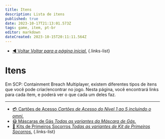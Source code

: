 ```yaml
---
title: Itens
description: Lista de itens
published: true
date: 2023-10-17T21:13:01.573Z
tags: game, item, pt-br
editor: markdown
dateCreated: 2023-10-15T20:11:11.564Z
---
```


- [:arrow_backward: Voltar *Voltar para a página inicial.*](/home#single-playerco-op)
{.links-list}
# Itens
Em SCP: Containment Breach Multiplayer, existem diferentes tipos de itens que você pode criar/encontrar no jogo. Nesta página, você encontrará links para cada item, e poderá ver o que cada um deles faz.

---
- [:credit_card: Cartões de Acesso *Cartões de Acesso do Nível 1 ao 5 incluindo o omni.*](/game/items/Keycards)
- [:mask: Máscaras de Gás *Todas as variantes da Máscara de Gás.*](/game/items/gas-mask)
- [:hospital: Kits de Primeiros Socorros *Todas as variantes de Kit de Primeiros Socorros.*](/game/items/first-aid-kit)
{.links-list}
